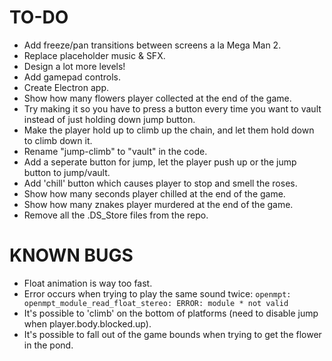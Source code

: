 # TO-DO
* Add freeze/pan transitions between screens a la Mega Man 2.
* Replace placeholder music & SFX.
* Design a lot more levels!
* Add gamepad controls.
* Create Electron app.
* Show how many flowers player collected at the end of the game.
* Try making it so you have to press a button every time you want to vault instead of just holding down jump button.
* Make the player hold up to climb up the chain, and let them hold down to climb down it.
* Rename "jump-climb" to "vault" in the code.
* Add a seperate button for jump, let the player push up or the jump button to jump/vault.
* Add 'chill' button which causes player to stop and smell the roses.
* Show how many seconds player chilled at the end of the game.
* Show how many znakes player murdered at the end of the game.
* Remove all the .DS_Store files from the repo.

# KNOWN BUGS
* Float animation is way too fast.
* Error occurs when trying to play the same sound twice: `openmpt: openmpt_module_read_float_stereo: ERROR: module * not valid`
* It's possible to 'climb' on the bottom of platforms (need to disable jump when player.body.blocked.up).
* It's possible to fall out of the game bounds when trying to get the flower in the pond.
